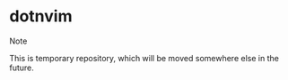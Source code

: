# dotnvim 

> [!NOTE] 
> This is temporary repository, which will be moved
> somewhere else in the future.
